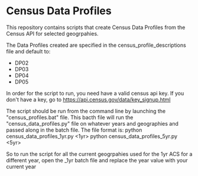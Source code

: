 # Census Data Profiles
This repository contains scripts that create Census Data Profiles from the Census API for selected geogrpahies.

The Data Profiles created are specified in the census_profile_descriptions file and default to:
* DP02
* DP03
* DP04
* DP05

In order for the script to run, you need have a valid census api key. If you don't have a key, go to https://api.census.gov/data/key_signup.html

The script should be run from the command line by launching the "census_profiles.bat" file. This bacth file will run the "census_data_profiles.py" file on whatever years and geographies and passed along in the batch file.
The file format is:
	python census_data_profiles_1yr.py <1yr> <year> <api key> <dictionary of place>
	python census_data_profiles_5yr.py <5yr> <year> <api key> <dictionary of place>
	
So to run the script for all the current geogrpahies used for the 1yr ACS for a different year, open the _1yr batch file and replace the year value with your current year
 

